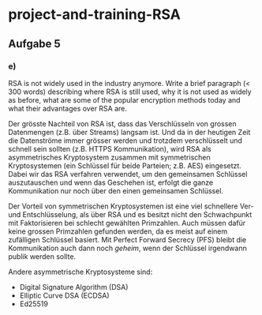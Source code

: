 # project-and-training-RSA

## Aufgabe 5

### e)
RSA is not widely used in the industry anymore. Write a brief paragraph (< 300 words)
describing where RSA is still used, why it is not used as widely as before, what are some of
the popular encryption methods today and what their advantages over RSA are.

Der grösste Nachteil von RSA ist, dass das Verschlüsseln von grossen Datenmengen (z.B. über Streams) langsam ist. Und da in der heutigen Zeit die Datenströme immer grösser werden und trotzdem verschlüsselt und schnell sein sollten (z.B. HTTPS Kommunikation), wird RSA als asymmetrisches Kryptosystem zusammen mit symmetrischen Kryptosystemen (ein Schlüssel für beide Parteien; z.B. AES) eingesetzt. Dabei wir das RSA verfahren verwendet, um den gemeinsamen Schlüssel auszutauschen und wenn das Geschehen ist, erfolgt die ganze Kommunikation nur noch über den einen gemeinsamen Schlüssel.

Der Vorteil von symmetrischen Kryptosystemen ist eine viel schnellere Ver- und Entschlüsselung, als über RSA und es besitzt nicht den Schwachpunkt mit Faktorisieren bei schlecht gewählten Primzahlen. Auch müssen dafür keine grossen Primzahlen gefunden werden, da es meist auf einem zufälligen Schlüssel basiert. Mit Perfect Forward Secrecy (PFS) bleibt die Kommunikation auch dann noch *geheim*, wenn der Schlüssel irgendwann publik werden sollte.

Andere asymmetrische Kryptosysteme sind:
- Digital Signature Algorithm (DSA)
- Elliptic Curve DSA (ECDSA)
- Ed25519

